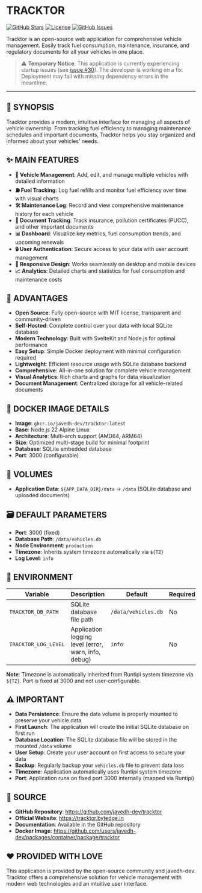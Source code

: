 # TRACKTOR

[![GitHub Stars](https://img.shields.io/github/stars/javedh-dev/tracktor?style=flat-square&logo=github)](https://github.com/javedh-dev/tracktor/stargazers)
[![License](https://img.shields.io/github/license/javedh-dev/tracktor?style=flat-square)](https://github.com/javedh-dev/tracktor/blob/main/LICENSE)
[![GitHub Issues](https://img.shields.io/github/issues/javedh-dev/tracktor?style=flat-square&logo=github)](https://github.com/javedh-dev/tracktor/issues)

Tracktor is an open-source web application for comprehensive vehicle management. Easily track fuel consumption, maintenance, insurance, and regulatory documents for all your vehicles in one place.

> ⚠️ **Temporary Notice**: This application is currently experiencing startup issues (see [issue #30](https://github.com/javedh-dev/tracktor/issues/30)). The developer is working on a fix. Deployment may fail with missing dependency errors in the meantime.

---

## 📖 SYNOPSIS

Tracktor provides a modern, intuitive interface for managing all aspects of vehicle ownership. From tracking fuel efficiency to managing maintenance schedules and important documents, Tracktor helps you stay organized and informed about your vehicles' needs.

## ✨ MAIN FEATURES

- **🚗 Vehicle Management**: Add, edit, and manage multiple vehicles with detailed information
- **⛽ Fuel Tracking**: Log fuel refills and monitor fuel efficiency over time with visual charts
- **🛠️ Maintenance Log**: Record and view comprehensive maintenance history for each vehicle
- **📄 Document Tracking**: Track insurance, pollution certificates (PUCC), and other important documents
- **📊 Dashboard**: Visualize key metrics, fuel consumption trends, and upcoming renewals
- **🔒 User Authentication**: Secure access to your data with user account management
- **📱 Responsive Design**: Works seamlessly on desktop and mobile devices
- **📈 Analytics**: Detailed charts and statistics for fuel consumption and maintenance costs

## 🌟 ADVANTAGES

- **Open Source**: Fully open-source with MIT license, transparent and community-driven
- **Self-Hosted**: Complete control over your data with local SQLite database
- **Modern Technology**: Built with SvelteKit and Node.js for optimal performance
- **Easy Setup**: Simple Docker deployment with minimal configuration required
- **Lightweight**: Efficient resource usage with SQLite database backend
- **Comprehensive**: All-in-one solution for complete vehicle management
- **Visual Analytics**: Rich charts and graphs for data visualization
- **Document Management**: Centralized storage for all vehicle-related documents

## 🐳 DOCKER IMAGE DETAILS

- **Image**: `ghcr.io/javedh-dev/tracktor:latest`
- **Base**: Node.js 22 Alpine Linux
- **Architecture**: Multi-arch support (AMD64, ARM64)
- **Size**: Optimized multi-stage build for minimal footprint
- **Database**: SQLite embedded database
- **Port**: 3000 (configurable)

## 📁 VOLUMES

- **Application Data**: `${APP_DATA_DIR}/data` → `/data` (SQLite database and uploaded documents)

## 🗃️ DEFAULT PARAMETERS

- **Port**: 3000 (fixed)
- **Database Path**: `/data/vehicles.db`
- **Node Environment**: `production`
- **Timezone**: Inherits system timezone automatically via `${TZ}`
- **Log Level**: `info`

## 📝 ENVIRONMENT

| Variable | Description | Default | Required |
|----------|-------------|---------|----------|
| `TRACKTOR_DB_PATH` | SQLite database file path | `/data/vehicles.db` | No |
| `TRACKTOR_LOG_LEVEL` | Application logging level (error, warn, info, debug) | `info` | No |

**Note**: Timezone is automatically inherited from Runtipi system timezone via `${TZ}`. Port is fixed at 3000 and not user-configurable.

## ⚠️ IMPORTANT

- **Data Persistence**: Ensure the data volume is properly mounted to preserve your vehicle data
- **First Launch**: The application will create the initial SQLite database on first run
- **Database Location**: The SQLite database file will be stored in the mounted `/data` volume
- **User Setup**: Create your user account on first access to secure your data
- **Backup**: Regularly backup your `vehicles.db` file to prevent data loss
- **Timezone**: Application automatically uses Runtipi system timezone
- **Port**: Application runs on fixed port 3000 internally (mapped via Runtipi)

## 💾 SOURCE

- **GitHub Repository**: https://github.com/javedh-dev/tracktor
- **Official Website**: https://tracktor.bytedge.in
- **Documentation**: Available in the GitHub repository
- **Docker Image**: https://github.com/users/javedh-dev/packages/container/package/tracktor

## ❤️ PROVIDED WITH LOVE

This application is provided by the open-source community and javedh-dev. Tracktor offers a comprehensive solution for vehicle management with modern web technologies and an intuitive user interface.
